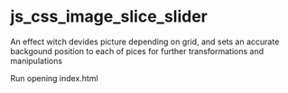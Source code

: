 # js_css_image_slice_slider

An effect witch devides picture depending on grid, and sets an accurate backgound position to each of pices for further transformations and manipulations

Run opening index.html